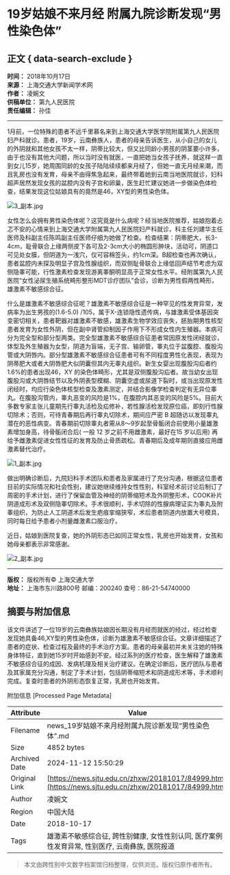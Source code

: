 # 19岁姑娘不来月经 附属九院诊断发现“男性染色体”

## 正文 { data-search-exclude }


**时间：** 2018年10月17日  
**来源：** 上海交通大学新闻学术网  
**作者：** 凌婉文  
**供稿单位：** 第九人民医院  
**责任编辑：** 孙佳  

---

1月前，一位特殊的患者不远千里慕名来到上海交通大学医学院附属第九人民医院妇产科就诊。患者，19岁，云南彝族人，患者的母亲告诉医生，从小自己的女儿的外阴就和其他女孩不太一样，阴蒂比较大，但又比同龄小男孩的阴茎要小许多，由于也没有其他大问题，所以当时没有就医，一直把她当女孩子抚养，就这样一直到女儿15岁，她周围同龄的女孩子陆陆续续都来月经了，但她一直无月经来潮，而且乳房也没有发育，母亲不由得焦急起来，最终带着她到云南当地医院就诊，妇科超声居然发现女孩的盆腔内没有子宫和卵巢，医生赶忙建议她进一步做染色体检查，结果发现这位姑娘具有的竟然是46，XY型的男性染色体。

![3_副本.jpg](/resource/upload/201810/20181017_074934_656.jpg)

女性怎么会拥有男性染色体呢？这究竟是什么病呢？经当地医院推荐，姑娘抱着忐忑不安的心情来到上海交通大学附属第九人民医院妇产科就诊，科主任刘建华主任医师及科副主任陈鸣副主任医师仔细为她做了检查。检查结果：阴蒂肥大，长3-4cm，耻骨联合上缘两侧皮下各可及2-3cm大小的椭圆形肿块，活动可，阴道口可见处女膜，但阴道为一浅穴，仅可容棉签头，约1cm深。B超检查也再次确认，患者盆腔内未探及明显子宫及性腺组织，而双侧耻骨联合上缘低回声结节考虑为双侧隐睾可能，行性激素检查发现游离睾酮明显高于正常女性水平。经附属第九人民医院“女性泌尿生殖系统畸形整形MDT诊疗团队”会诊，诊断为男性假两性畸形，雄激素不敏感综合征。

什么是雄激素不敏感综合征呢？雄激素不敏感综合征是一种罕见的性发育异常，发病率为出生男孩的(1.6-5.0) /105，属于X-连锁隐性遗传病，与雄激素受体基因突变密切相关，患者靶器对雄激素不敏感，雄激素生物学效应丧失，胚胎期男性核型患者发育为女性外阴，但在副中肾管抑制因子作用下不形成女性内生殖器。本病可分为完全型和部分型两类。完全型雄激素不敏感综合征患者常因原发性闭经就诊，体型及外生殖器为女型，阴道为盲端，无子宫、输卵管，睾丸位于盆腹腔、腹股沟管或大阴唇内。部分型雄激素不敏感综合征患者可有不同程度男性化表现，表现为阴蒂肥大或者大阴唇肥大似阴囊但其内无睾丸组织。新生女婴出现腹股沟疝者约1.6%的患者出现46，XY 的染色体畸形，尤其是双侧腹股沟疝者。故当幼女出现腹股沟或大阴唇结节以及外阴表型模糊、阴囊空虚或尿道下裂时，或当出现原发性闭经时，均应行染色体核型检查及激素测定，并结合影像学检查判定有无异位睾丸。在腹股沟管内，睾丸恶变的风险是1%，在腹腔内其恶变的风险是5%。目前大多数专家主张儿童期先行睾丸活检及疝修补，若性腺活检发现原位癌，即刻行性腺切除术；否则，可待青春期后再行睾丸切除术，期间应严密 B 超随访以发现睾丸潜在的恶性病变。青春期前切除睾丸者需从8～9岁起至骨骺闭合前使用小量雄激素增加身高，待骨骺闭合后( 一般 12 岁之前不用雌激素，最好在15 岁以后用) 再给予雌激素促进女性性征的发育及防止骨质疏松。青春期后及成年期则直接应用雌激素替代治疗。

![1_副本.jpg](/resource/upload/201810/20181017_074952_726.jpg)

做出明确诊断后，九院妇科手术团队和患者及家属进行了充分沟通，根据这位患者目前的实际情况和社会性别，建议她继续维持女性性别，科室经术前讨论后制订了周密的手术计划，进行了保留血管及神经的阴蒂缩短术及外阴整形术，COOK补片阴道成形术及双侧隐睾切除术。手术很顺利，手术切除的性腺病理证实为睾丸及附睾组织，为防止人工阴道术后发生疤痕挛缩狭窄，术后患者阴道内放置大号模具，同时每日给予患者小剂量雌激素口服治疗。  

近日，姑娘到医院复查，她的外阴形态已如同正常女性，乳房也开始发育，女孩和她母亲都表示非常感谢。

![2_副本.jpg](/resource/upload/201810/20181017_075005_823.jpg)

---

**版权：** 版权所有© 上海交通大学  
**地址：** 上海市东川路800号 邮编：200240 查号：86-21-54740000  

## 摘要与附加信息

<!-- tcd_abstract -->
该文件讲述了一位19岁的云南彝族姑娘因长期没有月经而就医的经过，经过检查发现她具备46,XY型的男性染色体，诊断为雄激素不敏感综合征。文章详细描述了患者的症状、检查过程及最终的手术治疗方案。患者的母亲最初并未关注她的特殊身体特征，直到她15岁时开始感到不安。经过系列的医疗检查，医生解释了雄激素不敏感综合征的成因、发病机理及相关治疗建议。在确定诊断后，医疗团队与患者及其家属充分沟通，制定了手术计划，包括阴蒂缩短术和阴道成形术等，手术顺利完成。复查时患者的外阴形态恢复正常，乳房也开始发育。
<!-- tcd_abstract_end -->

附加信息 [Processed Page Metadata]

| Attribute       | Value                                  |
|-----------------|----------------------------------------|
| Filename        | news_19岁姑娘不来月经附属九院诊断发现“男性染色体”.md                             |
| Size            | 4852 bytes                           |
| Archived Date   | 2024-11-12 15:50:29                             |
| Original Link   | [https://news.sjtu.edu.cn/zhxw/20181017/84999.html](https://news.sjtu.edu.cn/zhxw/20181017/84999.html)                       |
| Author          | 凌婉文                               |
| Region          | 中国大陆                               |
| Date            | 2018-10-17                                 |
| Tags            | 雄激素不敏感综合征, 跨性别健康, 女性性别认同, 医疗案例, 性发育异常, 性别医疗, 云南彝族, 医院报道                                 |
>
> 本文由跨性别中文数字档案馆归档整理，仅供浏览。版权归原作者所有。
>
